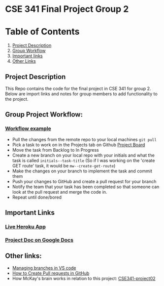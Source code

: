# CSE 341 Final Project Group 2

# Table of Contents
1. [Project Description](#project-description)
2. [Group Workflow](#group-project-workflow)
3. [Important links](#important-links)
4. [Other Links](#other-links)


## Project Description
This Repo contains the code for the final project in CSE 341 for group 2. Below are import links and notes for group members to add functionality to the project.


<!-- <a name="headers"> -->
## Group Project Workflow:
### [Workflow example](https://www.youtube.com/watch?v=jhtbhSpV5YA)
- Pull the changes from the remote repo to your local machines `git pull`
- Pick a task to work on in the Projects tab on Github [Project Board](https://github.com/users/Wmsmckay/projects/2/views/1)
- Move the task from Backlog to In Progress 
- Create a new branch on your local repo with your initials and what the task is called `initials--task-title` (So if I was working on the 'create GET route' task, it would be `mw--create-get-route`)
- Make the changes on your branch to implement the task and commit them
- Push your changes to GitHub and create a pull request for your branch
- Notify the team that your task has been completed so that someone can look at the pull request and merge the code in.
- Repeat until done/bored



## Important Links
### [Live Heroku App](https://cse341-project02-mw.herokuapp.com/api-docs/)
### [Project Doc on Google Docs](https://docs.google.com/document/d/1dxG1FkaWK3DaMbvSzeLJHE3rwujTk2B4IzB7fTnAzxY/edit#)


## Other links:
- [Managing branches in VS code](https://www.youtube.com/watch?v=X9-iaXfKY5g)
- [How to Create Pull requests in GitHub](https://www.youtube.com/watch?v=npnfDwmHKhY)
- How McKay's brain works in relation to this project: [CSE341-project02](https://github.com/Wmsmckay/cse341-project02)
